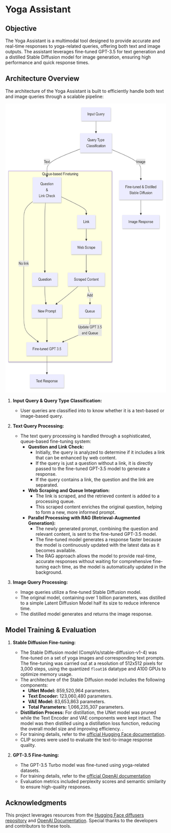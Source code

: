 # Yoga Assistant

## Objective

The Yoga Assistant is a multimodal tool designed to provide accurate and real-time responses to yoga-related queries, offering both text and image outputs. The assistant leverages fine-tuned GPT-3.5 for text generation and a distilled Stable Diffusion model for image generation, ensuring high performance and quick response times.

## Architecture Overview

The architecture of the Yoga Assistant is built to efficiently handle both text and image queries through a scalable pipeline:

<img src="https://github.com/ashwin-sateesh/yoga-assistant/blob/main/assets/Yoga%20Assistant%20Workflow.png" alt="Yoga Assistant Architecture" width="700" height="900">

1. **Input Query & Query Type Classification:**
   - User queries are classified into to know whether it is a text-based or image-based query.

2. **Text Query Processing:**
   - The text query processing is handled through a sophisticated, queue-based fine-tuning system:
     - **Question and Link Check:** 
       - Initially, the query is analyzed to determine if it includes a link that can be enhanced by web content.
       - If the query is just a question without a link, it is directly passed to the fine-tuned GPT-3.5 model to generate a response.
       - If the query contains a link, the question and the link are separated.
     - **Web Scraping and Queue Integration:**
       - The link is scraped, and the retrieved content is added to a processing queue.
       - This scraped content enriches the original question, helping to form a new, more informed prompt.
     - **Parallel Processing with RAG (Retrieval-Augmented Generation):**
       - The newly generated prompt, combining the question and relevant content, is sent to the fine-tuned GPT-3.5 model.
       - The fine-tuned model generates a response faster because the model is continuously updated with the latest data as it becomes available. 
       - The RAG approach allows the model to provide real-time, accurate responses without waiting for comprehensive fine-tuning each time, as the model is automatically updated in the background.


3. **Image Query Processing:**
   - Image queries utilize a fine-tuned Stable Diffusion model.
   - The original model, containing over 1 billion parameters, was distilled to a simple Latent Diffusion Model half its size to reduce inference time.
   - The distilled model generates and returns the image response.

## Model Training & Evaluation

1. **Stable Diffusion Fine-tuning:**
   - The Stable Diffusion model (CompVis/stable-diffusion-v1-4) was fine-tuned on a set of yoga images and corresponding text prompts. The fine-tuning was carried out at a resolution of 512x512 pixels for 3,000 steps, using the quantized `float16` datatype and A100 GPUs to optimize memory usage.
   - The architecture of the Stable Diffusion model includes the following components:
     - **UNet Model:** 859,520,964 parameters.
     - **Text Encoder:** 123,060,480 parameters.
     - **VAE Model:** 83,653,863 parameters.
     - **Total Parameters:** 1,066,235,307 parameters.
   - **Distillation Process:** For distillation, the UNet model was pruned while the Text Encoder and VAE components were kept intact. The model was then distilled using a distillation loss function, reducing the overall model size and improving efficiency.
.
   - For training details, refer to the [official Hugging Face documentation](https://github.com/huggingface/diffusers/tree/main/examples/text_to_image).
   - CLIP scores were used to evaluate the text-to-image response quality.

2. **GPT-3.5 Fine-tuning:**
   - The GPT-3.5 Turbo model was fine-tuned using yoga-related datasets.
   - For training details, refer to the [official OpenAI documentation](https://platform.openai.com/docs/guides/finetuing)
   - Evaluation metrics included perplexity scores and semantic similarity to ensure high-quality responses.
   

## Acknowledgments

This project leverages resources from the [Hugging Face diffusers repository](https://github.com/huggingface/diffusers) and [OpenAI Documentation](https://platform.openai.com/docs/guides). Special thanks to the developers and contributors to these tools.
